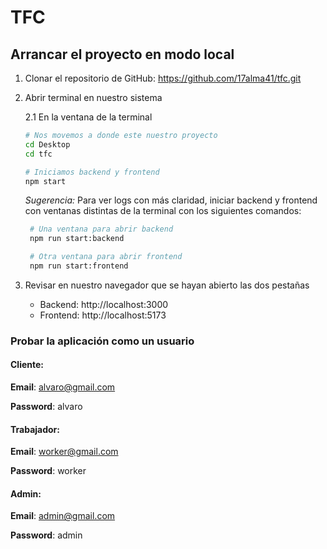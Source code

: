 # TFC

## Arrancar el proyecto en modo local

1. Clonar el repositorio de GitHub: https://github.com/17alma41/tfc.git
   
2. Abrir terminal en nuestro sistema
   
    2.1  En la ventana de la terminal

     ```bash
     # Nos movemos a donde este nuestro proyecto
     cd Desktop
     cd tfc 
     
     # Iniciamos backend y frontend
     npm start
    ```
    *Sugerencia:* Para ver logs con más claridad, iniciar backend y frontend con ventanas distintas de la terminal con los siguientes comandos:

    ```bash
     # Una ventana para abrir backend
     npm run start:backend

     # Otra ventana para abrir frontend
     npm run start:frontend
    ```
    
3. Revisar en nuestro navegador que se hayan abierto las dos pestañas
   
    - Backend: http://localhost:3000
    - Frontend: http://localhost:5173

### Probar la aplicación como un usuario

#### Cliente:

**Email**: alvaro@gmail.com

**Password**: alvaro


#### Trabajador:

**Email**: worker@gmail.com

**Password**: worker

#### Admin:

**Email**: admin@gmail.com

**Password**: admin